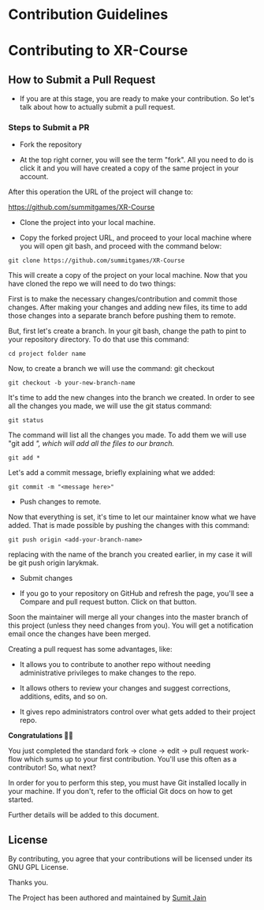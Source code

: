# Contribution Guidelines

# Contributing to XR-Course



## How to Submit a Pull Request

- If you are at this stage, you are ready to make your contribution. So let's talk about how to actually submit a pull request.

### Steps to Submit a PR

* Fork the repository

-  At the top right corner, you will see the term "fork". All you need to do is click it and you will have created a copy of the same project in your account.


After this operation the URL of the project will change to:

https://github.com/summitgames/XR-Course


* Clone the project into your local machine.

- Copy the forked project URL, and proceed to your local machine where you will open git bash, and proceed with the command below:

`git clone https://github.com/summitgames/XR-Course`


This will create a copy of the project on your local machine. Now that you have cloned the repo we will need to do two things:


First is to make the necessary changes/contribution and commit those changes. After making your changes and adding new files, its time to add those changes into a separate branch before pushing them to remote.


But, first let's create a branch. In your git bash, change the path to pint to your repository directory. To do that use this command:

`cd project folder name`

Now, to create a branch we will use the command: git checkout


`git checkout -b your-new-branch-name`


It's time to add the new changes into the branch we created. In order to see all the changes you made, we will use the git status command:


`git status`


The command will list all the changes you made. To add them we will use "git add *", which will add all the files to our branch.*


`git add *`

Let's add a commit message, briefly explaining what we added:

`git commit -m "<message here>"`


- Push changes to remote.


Now that everything is set, it's time to let our maintainer know what we have added. That is made possible by pushing the changes with this command:

`git push origin <add-your-branch-name>`


replacing <add-your-branch-name> with the name of the branch you created earlier, in my case it will be git push origin larykmak.


- Submit changes


*  If you go to your repository on GitHub and refresh the page, you'll see a Compare and pull request button. Click on that button.

Soon the maintainer will merge all your changes into the master branch of this project (unless they need changes from you). You will get a notification email once the changes have been merged.


Creating a pull request has some advantages, like:

* It allows you to contribute to another repo without needing administrative privileges to make changes to the repo.

* It allows others to review your changes and suggest corrections, additions, edits, and so on.

* It gives repo administrators control over what gets added to their project repo.


**Congratulations 🥳🎉**


You just completed the standard fork -> clone -> edit -> pull request work-flow which sums up to your first contribution. You'll use this often as a contributor! So, what next?


In order for you to perform this step, you must have Git installed locally in your machine. If you don't, refer to the official Git docs on how to get started.


Further details will be added to this document.

## License
By contributing, you agree that your contributions will be licensed under its GNU GPL License.


Thanks you.

The Project has been authored and maintained by [Sumit Jain](https://github.com/summitgames/)
